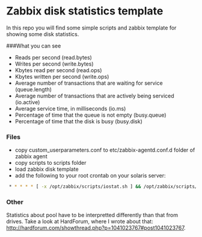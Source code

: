 # Zabbix disk statistics template

In this repo you will find some simple scripts and zabbix template for showing some disk statistics.

###What you can see
- Reads per second (read.bytes)
- Writes per second (write.bytes)
- Kbytes read per second (read.ops)
- Kbytes written per second (write.ops)
- Average number of transactions that are waiting for service (queue.length)
- Average number of transactions that are actively being serviced (io.active)
- Average service time, in milliseconds (io.ms)
- Percentage of time that the queue is not empty (busy.queue)
- Percentage of time that the disk is busy (busy.disk)
 
### Files
- copy custom_userparameters.conf to etc/zabbix-agentd.conf.d folder of zabbix agent
- copy scripts to scripts folder
- load zabbix disk template
- add the following to your root crontab on your solaris server:
```sh
 * * * * * [ -x /opt/zabbix/scripts/iostat.sh ] && /opt/zabbix/scripts/iostat.sh
```

### Other
Statistics about pool have to be interpretted differently than that from drives. Take a look at HardForum, where I wrote about that: http://hardforum.com/showthread.php?p=1041023767#post1041023767.
